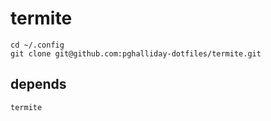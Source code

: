 # termite

```
cd ~/.config
git clone git@github.com:pghalliday-dotfiles/termite.git
```

## depends

```
termite
```
